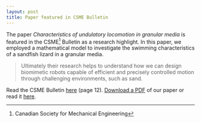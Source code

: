 ```yaml
---
layout: post
title: Paper featured in CSME Bulletin
---
```


The paper *Characteristics of undulatory locomotion in granular media* is featured in the CSME[^footnote] Bulletin as a research highlight. In this paper, we employed a mathematical model to investigate the swimming characteristics of a sandfish lizard in a granular media.


>Ultimately their research helps to understand how we can design biomimetic
robots capable of efficient and precisely controlled motion through challenging environments,
such as sand.

Read the CSME Bulletin [here](http://www.csme-scgm.ca/sites/all/themes/csme/uploaded/CSME_publications/BULLETIN-SPRING%202016.pdf) (page 12). [Download a PDF](/assets/pof1.pdf) of our paper or read it [here](http://scitation.aip.org/content/aip/journal/pof2/28/3/10.1063/1.4942895).

[^footnote]: Canadian Society for Mechanical Engineering
